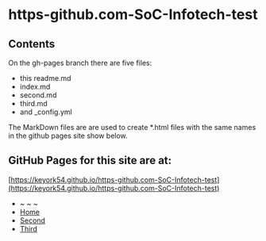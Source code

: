 # https-github.com-SoC-Infotech-test

## Contents

On the gh-pages branch there are five files:
- this readme.md
- index.md
- second.md
- third.md
- and _config.yml

The MarkDown files are are used to create *.html files with the same names in the github pages site show below.

## GitHub Pages for this site are at:

[https://keyork54.github.io/https-github.com-SoC-Infotech-test](https://keyork54.github.io/https-github.com-SoC-Infotech-test)

* ~ ~ ~
* [Home](https://keyork54.github.io/https-github.com-SoC-Infotech-test/index.html)
* [Second](https://keyork54.github.io/https-github.com-SoC-Infotech-test/second.html)
* [Third](https://keyork54.github.io/https-github.com-SoC-Infotech-test/third.html)

